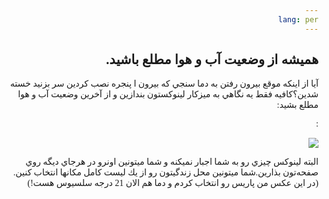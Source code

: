 ```yaml
---
lang: per
---
```

<!DOCTYPE HTML PUBLIC "-//W3C//DTD HTML 4.01 Transitional//EN">
<html style="direction: rtl;" lang="fa">
<head>

  
  <meta content="text/html;charset=UTF-8" http-equiv="Content-Type">

  <title></title>
</head>


<body>

<div style="font-family: Tahoma;" id="corps">

<h2>هميشه از وضعيت آب و هوا مطلع باشيد.</h2>

آيا از اينكه موقع بيرون رفتن به دما سنجي كه بيرون ا پنجره نصب كردين سر
بزنيد خسته شدين؟كافيه فقط يه نگاهي به ميزكار لينوكستون بندازين و از
آخرين وضعيت آب و هوا مطلع بشيد:

:



<img src="Images/weather.png">

البته لينوكس چيزي رو به شما اجبار نميكنه و شما ميتونين اونرو در
هرجاي ديگه روي صفحه&zwnj;تون بذارين.شما ميتونين محل زندگيتون رو از يك
ليست كامل مكانها انتخاب كنين.(در اين عكس من پاريس رو انتخاب كردم و دما
هم الان 21 درجه سلسيوس هست!)







